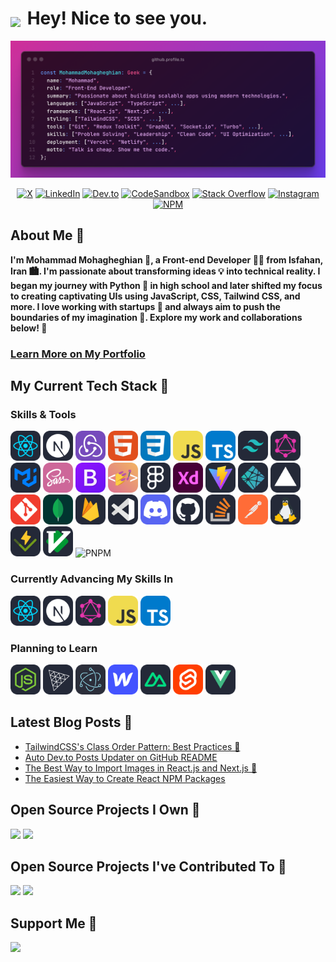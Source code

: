 <h1><img src="https://emojis.slackmojis.com/emojis/images/1531849430/4246/blob-sunglasses.gif?1531849430" width="30" style="margin-bottom:-4px;margin-right:4px"/> Hey! Nice to see you.</h1>


<a href="https://mghn.info"><img src="github.profile.ts.png" alt="Click to visit my portfolio"></a>

<div align="center">
<a href="https://x.com/mohammadmghn" target="_blank"><img alt="X" src="https://img.shields.io/badge/(_twitter_)-%23151B23.svg?&style=for-the-badge&logo=x&logoColor=white" /></a> <a href="https://www.linkedin.com/in/mohammad-mohagheghian/" target="_blank"><img alt="LinkedIn" src="https://img.shields.io/badge/linkedin-29146b?&style=for-the-badge&logo=linkedin&logoColor=white" /></a> <a href="https://dev.to/mohammad-mghn" target="_blank"><img alt="Dev.to" src="https://img.shields.io/badge/Dev_To-7c31e3?&style=for-the-badge&logo=dev.to&logoColor=white" /></a> <a href="https://codesandbox.io/u/mohammad-mghn" target="_blank"><img alt="CodeSandbox" src="https://img.shields.io/badge/CodeSandBox-20757d.svg?&style=for-the-badge&logo=CodeSandBox&logoColor=white" /></a> 
 <a href="https://stackoverflow.com/users/16104004/mohammad-mghn" target="_blank"><img alt="Stack Overflow" src="https://img.shields.io/badge/stackoverflow-ff9900?&style=for-the-badge&logo=stackoverflow&logoColor=white" /></a> <a href="https://www.instagram.com/mohammad__mohagheghian/" target="_blank"><img alt="Instagram" src="https://img.shields.io/badge/Instagram-e33811?&style=for-the-badge&logo=instagram&logoColor=white" /></a> <a href="https://www.npmjs.com/~vito.mohagheghian" target="_blank"><img alt="NPM" src="https://img.shields.io/badge/NPM-cc0505?&style=for-the-badge&logo=NPM&logoColor=white" /></a>
</div>

<h2>About Me 📖</h2>

<b>
 <p>
I'm Mohammad Mohagheghian 👋, a Front-end Developer 🧑‍💻 from Isfahan, Iran 🏙️. I'm passionate about transforming ideas 💡 into technical reality. I began my journey with Python 🐍 in high school and later shifted my focus to creating captivating UIs using JavaScript, CSS, Tailwind CSS, and more. I love working with startups 🫰 and always aim to push the boundaries of my imagination 🚦. Explore my work and collaborations below! 🚀
 </p>
</b>

<h3><a href="https://mghn.info">Learn More on My Portfolio</a></h3>

<h2>My Current Tech Stack 🚀</h2>

<h3>Skills & Tools</h3>

<div>
<img src="https://github.com/tandpfun/skill-icons/blob/main/icons/React-Dark.svg" width="48" title="React.js">  <img src="https://github.com/tandpfun/skill-icons/blob/main/icons/NextJS-Dark.svg" width="48" title="Next.js">   <img src="https://github.com/tandpfun/skill-icons/blob/main/icons/Redux.svg" width="48" title="Redux.js">
   <img src="https://github.com/tandpfun/skill-icons/blob/main/icons/HTML.svg" width="48" title="HTML">   <img src="https://github.com/tandpfun/skill-icons/blob/main/icons/CSS.svg" width="48" title="CSS">   <img src="https://github.com/tandpfun/skill-icons/blob/main/icons/JavaScript.svg" width="48"  title="JavaScript">   <img src="https://github.com/tandpfun/skill-icons/blob/main/icons/TypeScript.svg" width="48" title="TypeScript">    <img src="https://github.com/tandpfun/skill-icons/blob/main/icons/TailwindCSS-Dark.svg" width="48" title="Tailwind CSS">    <img src="https://github.com/tandpfun/skill-icons/blob/main/icons/GraphQL-Dark.svg" width="48" title="GraphQL">   <img src="https://github.com/tandpfun/skill-icons/blob/main/icons/MaterialUI-Dark.svg" width="48" title="Material UI">   <img src="https://github.com/tandpfun/skill-icons/blob/main/icons/Sass.svg" width="48" title="Sass">  <img src="https://github.com/tandpfun/skill-icons/blob/main/icons/Bootstrap.svg" width="48" title="Bootstrap">  <img src="https://github.com/tandpfun/skill-icons/blob/main/icons/StyledComponents.svg" width="48" title="Styled Components">  <img src="https://github.com/tandpfun/skill-icons/blob/main/icons/Figma-Dark.svg" width="48" title="Figma">   <img src="https://github.com/tandpfun/skill-icons/blob/main/icons/XD.svg" width="48" title="Adobe XD">   <img src="https://github.com/tandpfun/skill-icons/blob/main/icons/Vite-Dark.svg" width="48"  title="Vite">  <img src="https://github.com/tandpfun/skill-icons/blob/main/icons/Netlify-Dark.svg" width="48" title="Netlify">  <img src="https://github.com/tandpfun/skill-icons/blob/main/icons/Vercel-Dark.svg" width="48" title="Vercel">  <img src="https://github.com/tandpfun/skill-icons/blob/main/icons/Git.svg" width="48" title="Git">  <img src="https://github.com/tandpfun/skill-icons/blob/main/icons/MongoDB.svg" width="48" title="MongoDB">  <img src="https://github.com/tandpfun/skill-icons/blob/main/icons/Firebase-Dark.svg" width="48" title="Firebase">   <img src="https://github.com/tandpfun/skill-icons/blob/main/icons/VSCode-Dark.svg" width="48" title="VS Code">   <img src="https://github.com/tandpfun/skill-icons/blob/main/icons/Discord.svg" width="48" title="Discord">   <img src="https://github.com/tandpfun/skill-icons/blob/main/icons/Github-Dark.svg" width="48" title="GitHub">   <img src="https://github.com/tandpfun/skill-icons/blob/main/icons/StackOverflow-Dark.svg" width="48" title="Stack Overflow">   <img src="https://github.com/tandpfun/skill-icons/blob/main/icons/Postman.svg" width="48" title="Postman">   <img src="https://github.com/tandpfun/skill-icons/blob/main/icons/Linux-Dark.svg" width="48" title="Linux">   <img src="https://github.com/tandpfun/skill-icons/blob/main/icons/Vitest-Dark.svg" width="48" title="Vitest">   <img src="https://github.com/tandpfun/skill-icons/blob/main/icons/VIM-Dark.svg" width="48" title="Vim">   <img src="https://github.com/tandpfun/skill-icons/blob/main/icons/Pnpm-Dark.svg" width="48" title="PNPM">      
</div>

<h3>Currently Advancing My Skills In</h3>
<div>
<img src="https://github.com/tandpfun/skill-icons/blob/main/icons/React-Dark.svg" width="48" title="React.js">  <img src="https://github.com/tandpfun/skill-icons/blob/main/icons/NextJS-Dark.svg" width="48" title="Next.js">   <img src="https://github.com/tandpfun/skill-icons/blob/main/icons/GraphQL-Dark.svg" width="48" title="GraphQL">   <img src="https://github.com/tandpfun/skill-icons/blob/main/icons/JavaScript.svg" width="48"  title="JavaScript">   <img src="https://github.com/tandpfun/skill-icons/blob/main/icons/TypeScript.svg" width="48" title="TypeScript"> 
</div>

<h3>Planning to Learn</h3>
<div>
<img src="https://github.com/tandpfun/skill-icons/blob/main/icons/NodeJS-Dark.svg" width="48" title="Node.js">   <img src="https://github.com/tandpfun/skill-icons/blob/main/icons/ThreeJS-Dark.svg" width="48" title="Three.js">   <img src="https://github.com/tandpfun/skill-icons/blob/main/icons/Electron.svg" width="48" title="Electron">   <img src="https://github.com/tandpfun/skill-icons/blob/main/icons/Webflow.svg" width="48" title="Webflow">  <img src="https://github.com/tandpfun/skill-icons/blob/main/icons/NuxtJS-Dark.svg" width="48" title="Nuxt.js">   <img src="https://github.com/tandpfun/skill-icons/blob/main/icons/Svelte.svg" width="48" title="Svelte">   <img src="https://github.com/tandpfun/skill-icons/blob/main/icons/VueJS-Dark.svg" width="48" title="Vue.js"> 
</div>

<h2>Latest Blog Posts 💬</h2>

<div>

<!-- BLOG-POST-LIST:START -->
- [TailwindCSS's Class Order Pattern: Best Practices 🍃](https://dev.to/vitomohagheghian/tailwindcsss-classes-order-pattern-best-practice-1g1)
- [Auto Dev.to Posts Updater on GitHub README](https://dev.to/vitomohagheghian/auto-blogs-posts-updater-on-github-readme-3d0h)
- [The Best Way to Import Images in React.js and Next.js 🚀](https://dev.to/vitomohagheghian/the-best-way-to-import-images-in-reactjs-and-nextjs-eop)
- [The Easiest Way to Create React NPM Packages](https://dev.to/vitomohagheghian/the-easiest-way-to-create-react-npm-packages-2d9l)
<!-- BLOG-POST-LIST:END -->

</div>

<h2>Open Source Projects I Own 🐙</h2>

<div>
<a href="https://github.com/mohammad-mghn/wins-11"><img src="https://github-readme-stats.vercel.app/api/pin/?username=mohammad-mghn&repo=wins-11&theme=transparent&hide_border=true&name=vito&"></a> <a href="https://github.com/mohammad-mghn/dev-tab"><img src="https://github-readme-stats.vercel.app/api/pin/?username=mohammad-mghn&repo=dev-tab&theme=transparent&hide_border=true&"></a>
</div>

<h2>Open Source Projects I've Contributed To 🐙</h2>

<div>
<a href="https://github.com/widgetify-app/widgetify-extension"><img src="https://github-readme-stats.vercel.app/api/pin/?username=widgetify-app&repo=widgetify-extension&theme=transparent&hide_border=true"></a>
<a href="https://github.com/AmruthPillai/Reactive-Resume"><img src="https://github-readme-stats.vercel.app/api/pin/?username=AmruthPillai&repo=Reactive-Resume&theme=transparent&hide_border=true&name=widgetify&"></a>
</div>

<h2>Support Me 🫠</h2>
 
<div style="display:flex;">
  <a href="https://www.coffeebede.com/vitomohagheghian">
      <img class="img-fluid" src="https://coffeebede.ir/DashboardTemplateV2/app-assets/images/banner/default-yellow.svg" width="200"/>
  </a>
</div>

